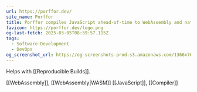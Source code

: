 ```yaml
---
url: https://porffor.dev/
site_name: Porffor
title: Porffor compiles JavaScript ahead-of-time to WebAssembly and native binaries.
favicon: https://porffor.dev/logo.png
og-last-fetch: 2025-03-05T08:59:57.115Z
tags:
  - Software-Development
  - DevOps
og_screenshot_url: https://og-screenshots-prod.s3.amazonaws.com/1366x768/80/false/6e72c3d959b2de62eca1b9712d24dd4b1eb417270f70678c9f419bf640224bc0.jpeg
---
```

Helps with [[Reproducible Builds]]. 

[[WebAssembly]], [[WebAssembly|WASM]]
[[JavaScript]], [[Compiler]]

